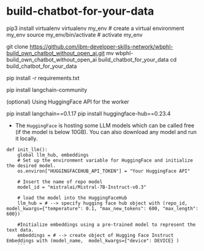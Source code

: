 # build-chatbot-for-your-data

pip3 install virtualenv 
virtualenv my_env # create a virtual environment my_env
source my_env/bin/activate # activate my_env


git clone https://github.com/ibm-developer-skills-network/wbphl-build_own_chatbot_without_open_ai.git
mv wbphl-build_own_chatbot_without_open_ai build_chatbot_for_your_data
cd build_chatbot_for_your_data

pip install -r requirements.txt

pip install langchain-community


(optional) Using HuggingFace API for the worker

pip install langchain==0.1.17
pip install huggingface-hub==0.23.4

* The `HuggingFace` is hosting some LLM models which can be called free (if the model is below 10GB). You can also download any model and run it locally.

``` 
def init_llm():
    global llm_hub, embeddings
    # Set up the environment variable for HuggingFace and initialize the desired model.
    os.environ["HUGGINGFACEHUB_API_TOKEN"] = "Your HuggingFace API"

    # Insert the name of repo model
    model_id = "mistralai/Mistral-7B-Instruct-v0.3"
    
    # load the model into the HuggingFaceHub
    llm_hub = # --> specify hugging face hub object with (repo_id, model_kwargs={"temperature": 0.1, "max_new_tokens": 600, "max_length": 600})
    
    #Initialize embeddings using a pre-trained model to represent the text data.
    embeddings = # --> create object of Hugging Face Instruct Embeddings with (model_name,  model_kwargs={"device": DEVICE} )
    ```